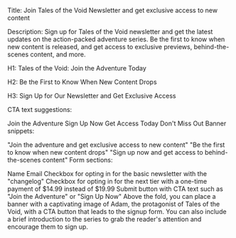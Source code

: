 Title: Join Tales of the Void Newsletter and get exclusive access to new content

Description: Sign up for Tales of the Void newsletter and get the latest updates on the action-packed adventure series. Be the first to know when new content is released, and get access to exclusive previews, behind-the-scenes content, and more.

H1: Tales of the Void: Join the Adventure Today

H2: Be the First to Know When New Content Drops

H3: Sign Up for Our Newsletter and Get Exclusive Access

CTA text suggestions:

Join the Adventure
Sign Up Now
Get Access Today
Don't Miss Out
Banner snippets:

"Join the adventure and get exclusive access to new content"
"Be the first to know when new content drops"
"Sign up now and get access to behind-the-scenes content"
Form sections:

Name
Email
Checkbox for opting in for the basic newsletter with the "changelog"
Checkbox for opting in for the next tier with a one-time payment of $14.99 instead of $19.99
Submit button with CTA text such as "Join the Adventure" or "Sign Up Now"
Above the fold, you can place a banner with a captivating image of Adam, the protagonist of Tales of the Void, with a CTA button that leads to the signup form. You can also include a brief introduction to the series to grab the reader's attention and encourage them to sign up.